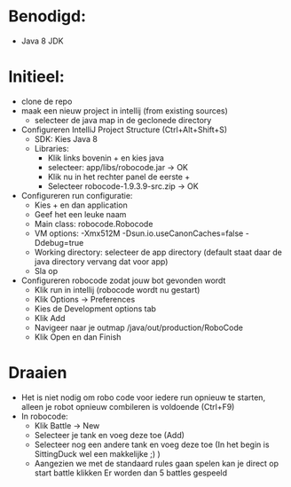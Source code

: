 # Benodigd: 
* Java 8 JDK

# Initieel:
* clone de repo
* maak een nieuw project in intellij (from existing sources)
  * selecteer de java map in de geclonede directory
* Configureren IntelliJ Project Structure (Ctrl+Alt+Shift+S)
  * SDK: Kies Java 8
  * Libraries:
    * Klik links bovenin + en kies java
    * selecteer: app/libs/robocode.jar -> OK
    * Klik nu in het rechter panel de eerste +
    * Selecteer robocode-1.9.3.9-src.zip -> OK
* Configureren run configuratie:
  * Kies + en dan application
  * Geef het een leuke naam
  * Main class: robocode.Robocode
  * VM options: -Xmx512M -Dsun.io.useCanonCaches=false -Ddebug=true
  * Working directory: selecteer de app directory (default staat daar de java directory vervang dat voor app)
  * Sla op
* Configureren robocode zodat jouw bot gevonden wordt
  * Klik run in intellij (robocode wordt nu gestart)
  * Klik Options -> Preferences
  * Kies de Development options tab
  * Klik Add
  * Navigeer naar je outmap <projectdir>/java/out/production/RoboCode
  * Klik Open en dan Finish
  

# Draaien
* Het is niet nodig om robo code voor iedere run opnieuw te starten, alleen je robot opnieuw combileren is voldoende (Ctrl+F9)
* In robocode:
  * Klik Battle -> New
  * Selecteer je tank en voeg deze toe (Add)
  * Selecteer nog een andere tank en voeg deze toe (In het begin is SittingDuck wel een makkelijke ;) )
  * Aangezien we met de standaard rules gaan spelen kan je direct op start battle klikken
  Er worden dan 5 battles gespeeld